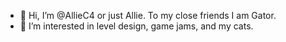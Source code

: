 - 👋 Hi, I’m @AllieC4 or just Allie. To my close friends I am Gator.
- 👀 I’m interested in level design, game jams, and my cats.

  

<!---
AllieC4/AllieC4 is a ✨ special ✨ repository because its `README.md` (this file) appears on your GitHub profile.
You can click the Preview link to take a look at your changes.
--->
